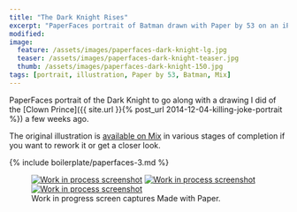 ```yaml
---
title: "The Dark Knight Rises"
excerpt: "PaperFaces portrait of Batman drawn with Paper by 53 on an iPad."
modified: 
image: 
  feature: /assets/images/paperfaces-dark-knight-lg.jpg
  teaser: /assets/images/paperfaces-dark-knight-teaser.jpg
  thumb: /assets/images/paperfaces-dark-knight-150.jpg
tags: [portrait, illustration, Paper by 53, Batman, Mix]
---
```


PaperFaces portrait of the Dark Knight to go along with a drawing I did of the [Clown Prince]({{ site.url }}{% post_url 2014-12-04-killing-joke-portrait %}) a few weeks ago.

The original illustration is [available on Mix](https://mix.fiftythree.com/11098-Michael-Rose/1420093) in various stages of completion if you want to rework it or get a closer look.

{% include boilerplate/paperfaces-3.md %}

<figure class="third">
  <a href="{{ site.url }}/assets/images/paperfaces-dark-knight-process-1-lg.jpg"><img src="{{ site.url }}/assets/images/paperfaces-dark-knight-process-1-600.jpg" alt="Work in process screenshot"></a>
  <a href="{{ site.url }}/assets/images/paperfaces-dark-knight-process-2-lg.jpg"><img src="{{ site.url }}/assets/images/paperfaces-dark-knight-process-2-600.jpg" alt="Work in process screenshot"></a>
  <a href="{{ site.url }}/assets/images/paperfaces-dark-knight-process-3-lg.jpg"><img src="{{ site.url }}/assets/images/paperfaces-dark-knight-process-3-600.jpg" alt="Work in process screenshot"></a>
  <figcaption>Work in progress screen captures Made with Paper.</figcaption>
</figure>
